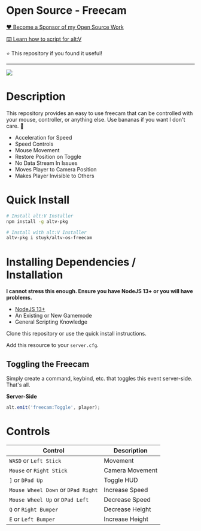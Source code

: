 # Open Source - Freecam

[❤️ Become a Sponsor of my Open Source Work](https://github.com/sponsors/Stuyk/)

[⌨️ Learn how to script for alt:V](https://altv.stuyk.com/)

⭐ This repository if you found it useful!

---

![](https://thumbs.gfycat.com/TightGorgeousCaimanlizard-size_restricted.gif)

# Description

This repository provides an easy to use freecam that can be controlled with your mouse, controller, or anything else.
Use bananas if you want I don't care. 🍌

-   Acceleration for Speed
-   Speed Controls
-   Mouse Movement
-   Restore Position on Toggle
-   No Data Stream In Issues
-   Moves Player to Camera Position
-   Makes Player Invisible to Others

# Quick Install

```sh
# Install alt:V Installer
npm install -g altv-pkg
```

```sh
# Install with alt:V Installer
altv-pkg i stuyk/altv-os-freecam
```

# Installing Dependencies / Installation

**I cannot stress this enough. Ensure you have NodeJS 13+ or you will have problems.**

-   [NodeJS 13+](https://nodejs.org/en/download/current/)
-   An Existing or New Gamemode
-   General Scripting Knowledge

Clone this repository or use the quick install instructions.

Add this resource to your `server.cfg`.

## Toggling the Freecam

Simply create a command, keybind, etc. that toggles this event server-side.
That's all.

**Server-Side**

```js
alt.emit('freecam:Toggle', player);
```

# Controls

| Control                            | Description     |
| ---------------------------------- | --------------- |
| `WASD` or `Left Stick`             | Movement        |
| `Mouse` or `Right Stick`           | Camera Movement |
| `]` or `DPad Up`                   | Toggle HUD      |
| `Mouse Wheel Down` or `DPad Right` | Increase Speed  |
| `Mouse Wheel Up` or `DPad Left`    | Decrease Speed  |
| `Q` or `Right Bumper`              | Decrease Height |
| `E` or `Left Bumper`               | Increase Height |
